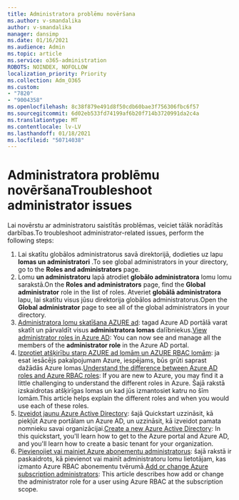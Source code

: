 ```yaml
---
title: Administratora problēmu novēršana
ms.author: v-smandalika
author: v-smandalika
manager: dansimp
ms.date: 01/16/2021
ms.audience: Admin
ms.topic: article
ms.service: o365-administration
ROBOTS: NOINDEX, NOFOLLOW
localization_priority: Priority
ms.collection: Adm_O365
ms.custom:
- "7820"
- "9004358"
ms.openlocfilehash: 8c38f879e491d8f50cdb60bae3f756306fbc6f57
ms.sourcegitcommit: 6d02eb533fd74199af6b20f714b3720991da2c4a
ms.translationtype: MT
ms.contentlocale: lv-LV
ms.lasthandoff: 01/18/2021
ms.locfileid: "50714038"
---
```

# <a name="troubleshoot-administrator-issues"></a><span data-ttu-id="a16cf-102">Administratora problēmu novēršana</span><span class="sxs-lookup"><span data-stu-id="a16cf-102">Troubleshoot administrator issues</span></span>

<span data-ttu-id="a16cf-103">Lai novērstu ar administratoru saistītās problēmas, veiciet tālāk norādītās darbības.</span><span class="sxs-lookup"><span data-stu-id="a16cf-103">To troubleshoot administrator-related issues, perform the following steps:</span></span>

1. <span data-ttu-id="a16cf-104">Lai skatītu globālos administratorus savā direktorijā, dodieties uz lapu **lomas un administratori** .</span><span class="sxs-lookup"><span data-stu-id="a16cf-104">To see global administrators in your directory, go to the **Roles and administrators** page.</span></span>
2. <span data-ttu-id="a16cf-105">Lomu **un administratoru** lapā atrodiet **globālo administratora** lomu lomu sarakstā.</span><span class="sxs-lookup"><span data-stu-id="a16cf-105">On the **Roles and administrators** page, find the **Global administrator** role in the list of roles.</span></span> <span data-ttu-id="a16cf-106">Atveriet **globālā administratora** lapu, lai skatītu visus jūsu direktorija globālos administratorus.</span><span class="sxs-lookup"><span data-stu-id="a16cf-106">Open the **Global administrator** page to see all of the global administrators in your directory.</span></span>
3. <span data-ttu-id="a16cf-107">[Administratora lomu skatīšana AZURE ad](https://docs.microsoft.com/azure/active-directory/roles/manage-roles-portal): tagad Azure AD portālā varat skatīt un pārvaldīt visus **administratora lomas** dalībniekus.</span><span class="sxs-lookup"><span data-stu-id="a16cf-107">[View administrator roles in Azure AD](https://docs.microsoft.com/azure/active-directory/roles/manage-roles-portal): You can now see and manage all the members of the **administrator role** in the Azure AD portal.</span></span>
4. <span data-ttu-id="a16cf-108">[Izprotiet atšķirību starp AZURE ad lomām un AZURE RBAC lomām](https://docs.microsoft.com/azure/role-based-access-control/rbac-and-directory-admin-roles): ja esat iesācējs pakalpojumam Azure, iespējams, būs grūti saprast dažādās Azure lomas.</span><span class="sxs-lookup"><span data-stu-id="a16cf-108">[Understand the difference between Azure AD roles and Azure RBAC roles](https://docs.microsoft.com/azure/role-based-access-control/rbac-and-directory-admin-roles): If you are new to Azure, you may find it a little challenging to understand the different roles in Azure.</span></span> <span data-ttu-id="a16cf-109">Šajā rakstā izskaidrotas atšķirīgas lomas un kad jūs izmantosiet katru no šīm lomām.</span><span class="sxs-lookup"><span data-stu-id="a16cf-109">This article helps explain the different roles and when you would use each of these roles.</span></span>
5. <span data-ttu-id="a16cf-110">[Izveidot jaunu Azure Active Directory](https://docs.microsoft.com/azure/active-directory/fundamentals/active-directory-access-create-new-tenant): šajā Quickstart uzzināsit, kā piekļūt Azure portālam un Azure AD, un uzzināsit, kā izveidot pamata nomnieku savai organizācijai.</span><span class="sxs-lookup"><span data-stu-id="a16cf-110">[Create a new Azure Active Directory](https://docs.microsoft.com/azure/active-directory/fundamentals/active-directory-access-create-new-tenant): In this quickstart, you'll learn how to get to the Azure portal and Azure AD, and you'll learn how to create a basic tenant for your organization.</span></span>
6. <span data-ttu-id="a16cf-111">[Pievienojiet vai mainiet Azure abonementu administratorus](https://docs.microsoft.com/azure/cost-management-billing/manage/add-change-subscription-administrator): šajā rakstā ir paskaidrots, kā pievienot vai mainīt administratoru lomu lietotājam, kas izmanto Azure RBAC abonementu tvērumā.</span><span class="sxs-lookup"><span data-stu-id="a16cf-111">[Add or change Azure subscription administrators](https://docs.microsoft.com/azure/cost-management-billing/manage/add-change-subscription-administrator): This article describes how add or change the administrator role for a user using Azure RBAC at the subscription scope.</span></span>
